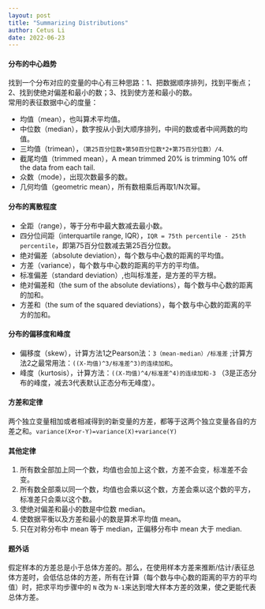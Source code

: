 ```yaml
---
layout: post
title: "Summarizing Distributions"
author: Cetus Li
date: 2022-06-23
---
```

#### 分布的中心趋势
找到一个分布对应的变量的中心有三种思路：1、把数据顺序排列，找到平衡点；2、找到使绝对偏差和最小的数；3、找到使方差和最小的数。
<br/>常用的表征数据中心的度量：
- 均值（mean），也叫算术平均值。
- 中位数（median），数字按从小到大顺序排列，中间的数或者中间两数的均值。
- 三均值（trimean），`（第25百分位数+第50百分位数*2+第75百分位数）/4`.
- 截尾均值（trimmed mean），A mean trimmed 20% is trimming 10% off the data from each tail.
- 众数（mode），出现次数最多的数。
- 几何均值（geometric mean），所有数相乘后再取1/N次幂。

#### 分布的离散程度
- 全距（range），等于分布中最大数减去最小数。
- 四分位间距（interquartile range, IQR），`IQR = 75th percentile - 25th percentile`，即第75百分位数减去第25百分位数。
- 绝对偏差（absolute deviation），每个数与中心数的距离的平均值。
- 方差（variance），每个数与中心数的距离的平方的平均值。
- 标准偏差（standard deviation）,也叫标准差，是方差的平方根。
- 绝对偏差和（the sum of the absolute deviations），每个数与中心数的距离的加和。
- 方差和（the sum of the squared deviations），每个数与中心数的距离的平方的加和。

#### 分布的偏移度和峰度
- 偏移度（skew），计算方法1之Pearson法：`3（mean-median）/标准差` ;计算方法2之最常用法：`((X-均值)^3/标准差^3)的连续加和`。
- 峰度（kurtosis），计算方法：`((X-均值)^4/标准差^4)的连续加和-3` （3是正态分布的峰度，减去3代表默认正态分布无峰度）。

#### 方差和定律
两个独立变量相加或者相减得到的新变量的方差，都等于这两个独立变量各自的方差之和。`variance(X+or-Y)=variance(X)+variance(Y)`

#### 其他定律
1. 所有数全部加上同一个数，均值也会加上这个数，方差不会变，标准差不会变。
2. 所有数全部乘以同一个数，均值也会乘以这个数，方差会乘以这个数的平方，标准差只会乘以这个数。
3. 使绝对偏差和最小的数是中位数 median。
4. 使数据平衡以及方差和最小的数是算术平均值 mean。
5. 只在对称分布中 mean 等于 median，正偏移分布中 mean 大于 median.

#### 题外话
假定样本的方差总是小于总体方差的。那么，在使用样本方差来推断/估计/表征总体方差时，会低估总体的方差，所有在计算（每个数与中心数的距离的平方的平均值）时，把求平均步骤中的 `N` 改为 `N-1`来达到增大样本方差的效果，使之更能代表总体方差。
